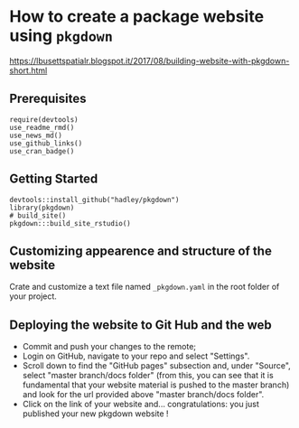 # How to create a package website using `pkgdown`

<https://lbusettspatialr.blogspot.it/2017/08/building-website-with-pkgdown-short.html>

## Prerequisites

```{r}
require(devtools)
use_readme_rmd()
use_news_md()
use_github_links()
use_cran_badge() 
```

## Getting Started

```{r}
devtools::install_github("hadley/pkgdown")
library(pkgdown)
# build_site()
pkgdown:::build_site_rstudio()
```

## Customizing appearence and structure of the website

Crate and customize a text file named `_pkgdown.yaml` in the root folder of your project.

## Deploying the website to Git Hub and the web

- Commit and push your changes to the remote;
- Login on GitHub, navigate to your repo and select "Settings".
- Scroll down to find the "GitHub pages" subsection and, under "Source", select "master branch/docs folder" (from this, you can see that it is fundamental that your website material is pushed to the master branch) and look for the url provided above "master branch/docs folder".
- Click on the link of your website and... congratulations: you just published your new pkgdown website !
